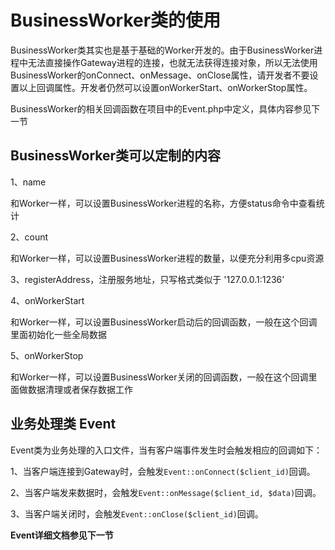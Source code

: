 # BusinessWorker类的使用
BusinessWorker类其实也是基于基础的Worker开发的。由于BusinessWorker进程中无法直接操作Gateway进程的连接，也就无法获得连接对象，所以无法使用BusinessWorker的onConnect、onMessage、onClose属性，请开发者不要设置以上回调属性。开发者仍然可以设置onWorkerStart、onWorkerStop属性。

BusinessWorker的相关回调函数在项目中的Event.php中定义，具体内容参见下一节

## BusinessWorker类可以定制的内容

1、name

和Worker一样，可以设置BusinessWorker进程的名称，方便status命令中查看统计

2、count

和Worker一样，可以设置BusinessWorker进程的数量，以便充分利用多cpu资源

3、registerAddress，注册服务地址，只写格式类似于 '127.0.0.1:1236'

4、onWorkerStart

和Worker一样，可以设置BusinessWorker启动后的回调函数，一般在这个回调里面初始化一些全局数据

5、onWorkerStop

和Worker一样，可以设置BusinessWorker关闭的回调函数，一般在这个回调里面做数据清理或者保存数据工作

## 业务处理类 Event

Event类为业务处理的入口文件，当有客户端事件发生时会触发相应的回调如下：

1、当客户端连接到Gateway时，会触发```Event::onConnect($client_id)```回调。

2、当客户端发来数据时，会触发```Event::onMessage($client_id, $data)```回调。

3、当客户端关闭时，会触发```Event::onClose($client_id)```回调。

**Event详细文档参见下一节**




